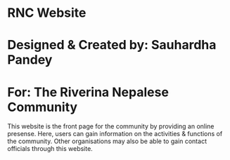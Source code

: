 # RNC Website

# Designed & Created by: Sauhardha Pandey
# For: The Riverina Nepalese Community

This website is the front page for the community
by providing an online presense. Here, users can gain information
on the activities &  functions of the community. Other organisations
may also be able to gain contact officials through this website.
